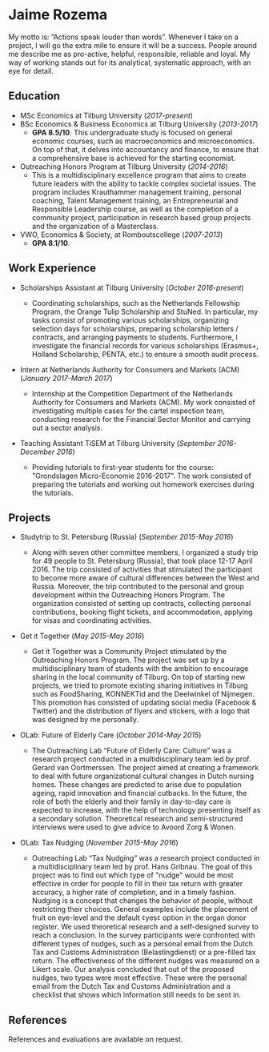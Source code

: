 Jaime Rozema
============


My motto is: “Actions speak louder than words”. Whenever I take on a project, I will go the extra mile to ensure it will be a success. People around me describe me as pro-active, helpful, responsible, reliable and loyal. My way of working stands out for its analytical, systematic approach, with an eye for detail.


Education
---------

* MSc Economics at Tilburg University (*2017-present*)
* BSc Economics \& Business Economics at Tilburg University (*2013-2017*)
  * **GPA 8.5/10**. This undergraduate study is focused on general economic courses, such as macroeconomics and microeconomics. On top of that, it delves into accountancy and finance, to ensure that a comprehensive base is achieved for the starting economist.
* Outreaching Honors Program at Tilburg University (*2014-2016*)
  * This is a multidisciplinary excellence program that aims to create future leaders with the ability to tackle complex societal issues. The program includes Krauthammer management training, personal coaching, Talent Management training, an Entrepreneurial and Responsible Leadership course, as well as the completion of a community project, participation in research based group projects and the organization of a Masterclass.
* VWO, Economics \& Society, at Romboutscollege (*2007-2013*)
  * **GPA 8.1/10**.

Work Experience
---------------
* Scholarships Assistant at Tilburg University (*October 2016-present*)
  * Coordinating scholarships, such as the Netherlands Fellowship Program, the Orange Tulip Scholarship and StuNed. In particular, my tasks consist of promoting various scholarships, organizing selection days for scholarships, preparing scholarship letters / contracts, and arranging payments to students. Furthermore, I investigate the financial records for various scholarships (Erasmus+, Holland Scholarship, PENTA, etc.) to ensure a smooth audit process.

* Intern at Netherlands Authority for Consumers and Markets (ACM) (*January 2017-March 2017*)
  * Internship at the Competition Department of the Netherlands Authority for Consumers and Markets (ACM). My work consisted of investigating multiple cases for the cartel inspection team, conducting research for the Financial Sector Monitor and carrying out a sector analysis. 

* Teaching Assistant TiSEM at Tilburg University (*September 2016-December 2016*)
  * Providing tutorials to first-year students for the course: "Grondslagen Micro-Economie 2016-2017". The work consisted of preparing the tutorials and working out homework exercises during the tutorials.

Projects
--------

* Studytrip to St. Petersburg (Russia) (*September 2015-May 2016*)
  * Along with seven other committee members, I organized a study trip for 49 people to St. Petersburg (Russia), that took place 12-17 April 2016. The trip consisted of activities that stimulated the participant to become more aware of cultural differences between the West and Russia. Moreover, the trip contributed to the personal and group development within the Outreaching Honors Program. The organization consisted of setting up contracts, collecting personal contributions, booking flight tickets, and accommodation, applying for visas and coordinating activities.

* Get it Together (*May 2015-May 2016*)
  * Get it Together was a Community Project stimulated by the Outreaching Honors Program. The project was set up by a multidisciplinary team of students with the ambition to encourage sharing in the local community of Tilburg. On top of starting new projects, we tried to promote existing sharing initiatives in Tilburg such as FoodSharing, KONNEKTid and the Deelwinkel of Nijmegen. This promotion has consisted of updating social media (Facebook \& Twitter) and the distribution of flyers and stickers, with a logo that was designed by me personally.

* OLab: Future of Elderly Care (*October 2014-May 2015*)
  * The Outreaching Lab “Future of Elderly Care: Culture” was a research project conducted in a multidisciplinary team led by prof. Gerard van Oortmerssen. The project aimed at creating a framework to deal with future organizational cultural changes in Dutch nursing homes. These changes are predicted to arise due to population ageing, rapid innovation and financial cutbacks. In the future, the role of both the elderly and their family in day-to-day care is expected to increase, with the help of technology presenting itself as a secondary solution. Theoretical research and semi-structured interviews were used to give advice to Avoord Zorg \& Wonen.

* OLab: Tax Nudging (*November 2015-May 2016*)
  * Outreaching Lab “Tax Nudging” was a research project conducted in a multidisciplinary team led by prof. Hans Gribnau. The goal of this project was to find out which type of "nudge" would be most effective in order for people to fill in their tax return with greater accuracy, a higher rate of completion, and in a timely fashion. Nudging is a concept that changes the behavior of people, without restricting their choices. General examples include the placement of fruit on eye-level and the default <font face=symbol>¢</font>yes<font face=symbol>¢</font> option in the organ donor register. We used theoretical research and a self-designed survey to reach a conclusion. In the survey participants were confronted with different types of nudges, such as a personal email from the Dutch Tax and Customs Administration (Belastingdienst) or a pre-filled tax return. The effectiveness of the different nudges was measured on a Likert scale. Our analysis concluded that out of the proposed nudges, two types were most effective. These were the personal email from the Dutch Tax and Customs Administration and a checklist that shows which information still needs to be sent in.

References
----------
References and evaluations are available on request.

